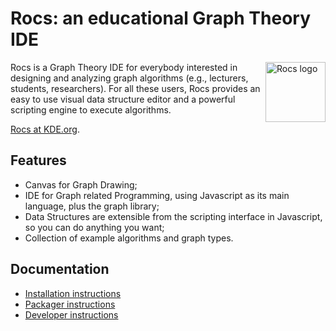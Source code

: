 # Rocs: an educational Graph Theory IDE

<img src="https://invent.kde.org/kde/rocs/raw/master/icons/128-apps-rocs.png" align="right"
     title="Rocs logo" width="96" height="96">

Rocs is a Graph Theory IDE for everybody interested in designing and analyzing
graph algorithms (e.g., lecturers, students, researchers). For all these users,
Rocs provides an easy to use visual data structure editor and a powerful
scripting engine to execute algorithms.

[Rocs at KDE.org](https://www.kde.org/applications/education/rocs).

## Features

- Canvas for Graph Drawing;
- IDE for Graph related Programming, using Javascript as its main language,
  plus the graph library;
- Data Structures are extensible from the scripting interface in Javascript, 
  so you can do anything you want;
- Collection of example algorithms and graph types.
  
## Documentation

 - [Installation instructions](INSTALL.md)
 - [Packager instructions](README.packager.md)
 - [Developer instructions](README.developer.md)

